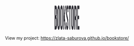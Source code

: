 <!-- PROJECT LOGO -->
<br />
<div align="center">
    <img src="bookstore.svg" alt="Logo" width="80" height="80">

View my project: https://zlata-saburova.github.io/bookstore/
